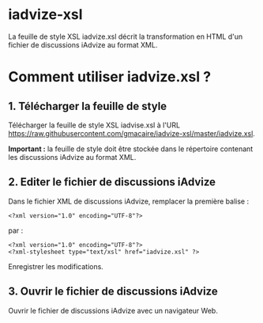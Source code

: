 iadvize-xsl
===========

La feuille de style XSL iadvize.xsl décrit la transformation en HTML d'un fichier de discussions iAdvize au format XML.

# Comment utiliser iadvize.xsl ?

## 1. Télécharger la feuille de style

Télécharger la feuille de style XSL iadvise.xsl à l'URL https://raw.githubusercontent.com/gmacaire/iadvize-xsl/master/iadvize.xsl.

**Important :** la feuille de style doit être stockée dans le répertoire contenant les discussions iAdvize au format XML.

## 2. Editer le fichier de discussions iAdvize

Dans le fichier XML de discussions iAdvize, remplacer la première balise : 

    <?xml version="1.0" encoding="UTF-8"?>

par :

    <?xml version="1.0" encoding="UTF-8"?>
    <?xml-stylesheet type="text/xsl" href="iadvize.xsl" ?>

Enregistrer les modifications.

## 3. Ouvrir le fichier de discussions iAdvize

Ouvrir le fichier de discussions iAdvize avec un navigateur Web.
